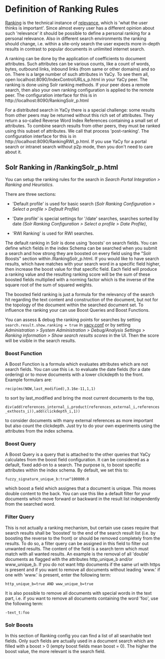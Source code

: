 # Definition of Ranking Rules

[Ranking](http://en.wikipedia.org/wiki/Ranking) is the technical instance of
[relevance](https://en.wikipedia.org/wiki/Relevance), which is 'what the
user thinks is important'.  Since almost every user has a different opinion
about such 'relevance' it should be possible to define a personal ranking
for a personal relevance.  Also in different search environments the ranking
should change, i.e.  within a site-only search the user expects more
in-depth results in contrast to popular documents in unlimited internet
search.

A ranking can be done by the application of coefficients to document
attributes.  Such attributes can be various counts, like a count of words,
bytes, outbound links, inbound links (from same or other domains) and so on. 
There is a large number of such attributes in YaCy.  To see them all, open
localhost:8090/IndexControlURLs_p.html in your YaCy peer.  The ranking is
done using Solr ranking methods.  If your peer does a remote search, then
also your own ranking configuration is applied to the remote peer.  The
configuration interface for this is in
http://localhost:8090/RankingSolr_p.html

For a distributed search in YaCy there is a special challenge: some results
from other peers may be returned without this rich set of attributes.  They
return a so-called Reverse Word Index References containing a small set of
attributes.  To combine search results from other peers, they must be ranked
using this subset of attributes.  We call that process 'post-ranking'.  The
configuration interface for this is in
http://localhost:8090/RankingRWI_p.html.  If you use YaCy for a portal
search or intranet search without p2p mode, then you don't need to care
about it.


## Solr Ranking in /RankingSolr_p.html

You can setup the ranking rules for the search in _Search Portal Integration > 
Ranking and Heuristics_.

There are three sections:

* 'Default profile' is used for basic search (_Solr Ranking Configuration >
Select a profile > Default Profile_)

* 'Date profile' is special settings for '/date' searches, searches sorted
  by date _(Solr Ranking Configuration > Select a profile > Date Profile)_,

* 'RWI Ranking' is used for RWI searches.

The default ranking in Solr is done using 'boosts' on search fields.  You
can define which fields in the index Schema can be searched when you submit
a search and how strong they are boosted on every field using the "Solr
Boosts" section within /RankingSolr_p.html.  If you would like to have
search results, which have matches with your search word in a specific field
higher, then increase the boost value for that specific field.  Each field
will produce a ranking value and the resulting ranking score will be the sum
of these boosted fields multiplied with a norming factor which is the
inverse of the square root of the sum of squared weights.

The boosted field ranking is just a formula for the relevancy of the search
hit regarding the text content and construction of the document, but not for
the topology of the document within the searched document set.  To influence
the ranking your can use Boost Queries and Boost Functions.

You can assess & debug the ranking points for searches by setting
`search.result.show.ranking = true` in [yacy.conf](./yacy_conf.md) 
or by setting _Administration > System Administration > Debug/Analysis
Settings > Ranking information > Show search results scores_ in the UI. 
Then the score will be visible in the search results.

### Boost Function

A Boost Function is a formula which evaluates attributes which are not
search fields.  You can use this i.e.  to evaluate the date fields (for a
date ordering) or to move documents with a lower clickdepth to the front. 
Example formulars are:

`recip(ms(NOW,last_modified),3.16e-11,1,1)`

to sort by last_modified and bring the most current documents to the top,

`div(add(references_internal_i,product(references_external_i,references_exthosts_i)),add(clickdepth_i,1))`

to consider documents with many external references as more important but
also count the clickdepth.  Just try to do your own experiments using the
attributes from the index schema.


### Boost Query

A Boost Query is a query that is attached to the other queries that YaCy
calculates from the boost field configuration.  It can be considered as a
default, fixed add-on to a search.  The purpose is, to boost specific
attributes within the index schema.  By default, we set this to:

`fuzzy_signature_unique_b:true^100000.0`

which boost a field which assignes that a document is unique.  This moves
double content to the back.  You can use this like a default filter for your
documents which move forward or backward in the result list independently
from the searched word.


### Filter Query

This is not actually a ranking mechanism, but certain use cases require that
search results shall be 'boosted' to the end of the search result list (i.e. 
by boosting the reverse to the front) or should be removed completely from
the results.  To do so, a filter query can be assigned in this field to
filter out unwanted results.  The content of the field is a search term
which must match with all wanted results.  An example is the removal of all
'double' documents as flagged with the attributes http_unique_b and/or
www_unique_b.  If you do not want http documents if the same url with https
is present and if you want to remove all documents without leading 'www.' if
one with 'www.' is present, enter the following term:

`http_unique_b=true AND www_unique_b=true`

It is also possible to remove all documents with special words in the text
part, i.e.  if you want to remove all documents containing the word 'foo',
use the following term:

`-text_t:foo`


### Solr Boosts

In this section of Ranking config you can find a list of all searchable text
fields.  Only such fields are actually used in a document search which are
filled with a boost > 0 (empty boost fields mean boost = 0).  The higher the
boost value, the more relevant is the search field.



